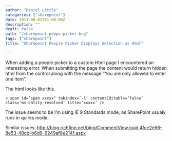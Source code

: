 ```yaml
---
author: "Daniel Little"
categories: ["sharepoint"]
date: 2011-08-02T01:00:00Z
description: ""
draft: false
path: "/sharepoint-peope-picker-bug"
tags: ["sharepoint"]
title: "Sharepoint People Picker Displays Selection as Html"

---
```


When adding a people picker to a custom Html page I encountered an interesting error. When submitting the page the content would return hidden html from the control along with the message “You are only allowed to enter one item”.

The html looks like this.

    < span id=’span xxxxx’ tabindex=’-1’ contentEditable=’false’ class=’ms-entity-resolved’ title=’xxxxx’ />

The issue seems to be I’m using IE 9 Standards mode, as SharePoint usualy runs in quirks mode.

Similar issues: http://blog.richfinn.net/blog/CommentView,guid,4fce2e56-8e53-48cb-b6d9-6249af8e2141.aspx
